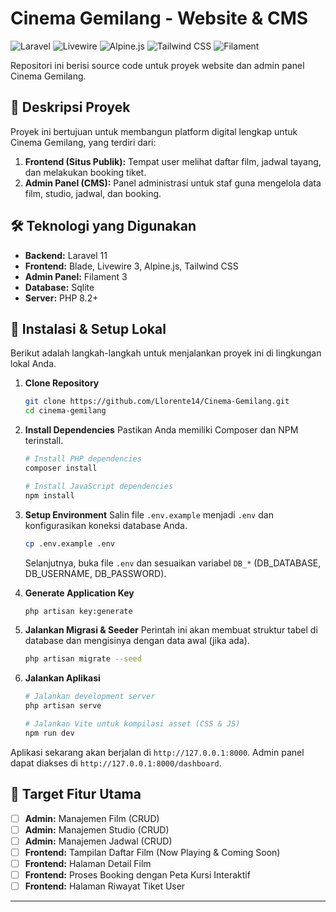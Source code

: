 # Cinema Gemilang - Website & CMS

![Laravel](https://img.shields.io/badge/Laravel-FF2D20?style=for-the-badge&logo=laravel&logoColor=white)
![Livewire](https://img.shields.io/badge/Livewire-4F549A?style=for-the-badge&logo=livewire&logoColor=white)
![Alpine.js](https://img.shields.io/badge/Alpine.js-77C1D2?style=for-the-badge&logo=alpine.js&logoColor=white)
![Tailwind CSS](https://img.shields.io/badge/Tailwind_CSS-38B2AC?style=for-the-badge&logo=tailwind-css&logoColor=white)
![Filament](https://img.shields.io/badge/Filament-D85C4B?style=for-the-badge)

Repositori ini berisi source code untuk proyek website dan admin panel Cinema Gemilang.

## 📝 Deskripsi Proyek

Proyek ini bertujuan untuk membangun platform digital lengkap untuk Cinema Gemilang, yang terdiri dari:

1.  **Frontend (Situs Publik):** Tempat user melihat daftar film, jadwal tayang, dan melakukan booking tiket.
2.  **Admin Panel (CMS):** Panel administrasi untuk staf guna mengelola data film, studio, jadwal, dan booking.

## 🛠️ Teknologi yang Digunakan

- **Backend:** Laravel 11
- **Frontend:** Blade, Livewire 3, Alpine.js, Tailwind CSS
- **Admin Panel:** Filament 3
- **Database:** Sqlite
- **Server:** PHP 8.2+

## 🚀 Instalasi & Setup Lokal

Berikut adalah langkah-langkah untuk menjalankan proyek ini di lingkungan lokal Anda.

1.  **Clone Repository**

    ```bash
    git clone https://github.com/Llorente14/Cinema-Gemilang.git
    cd cinema-gemilang
    ```

2.  **Install Dependencies**
    Pastikan Anda memiliki Composer dan NPM terinstall.

    ```bash
    # Install PHP dependencies
    composer install

    # Install JavaScript dependencies
    npm install
    ```

3.  **Setup Environment**
    Salin file `.env.example` menjadi `.env` dan konfigurasikan koneksi database Anda.

    ```bash
    cp .env.example .env
    ```

    Selanjutnya, buka file `.env` dan sesuaikan variabel `DB_*` (DB_DATABASE, DB_USERNAME, DB_PASSWORD).

4.  **Generate Application Key**

    ```bash
    php artisan key:generate
    ```

5.  **Jalankan Migrasi & Seeder**
    Perintah ini akan membuat struktur tabel di database dan mengisinya dengan data awal (jika ada).

    ```bash
    php artisan migrate --seed
    ```

6.  **Jalankan Aplikasi**

    ```bash
    # Jalankan development server
    php artisan serve

    # Jalankan Vite untuk kompilasi asset (CSS & JS)
    npm run dev
    ```

Aplikasi sekarang akan berjalan di `http://127.0.0.1:8000`.
Admin panel dapat diakses di `http://127.0.0.1:8000/dashboard`.

## 🎯 Target Fitur Utama

- [ ] **Admin:** Manajemen Film (CRUD)
- [ ] **Admin:** Manajemen Studio (CRUD)
- [ ] **Admin:** Manajemen Jadwal (CRUD)
- [ ] **Frontend:** Tampilan Daftar Film (Now Playing & Coming Soon)
- [ ] **Frontend:** Halaman Detail Film
- [ ] **Frontend:** Proses Booking dengan Peta Kursi Interaktif
- [ ] **Frontend:** Halaman Riwayat Tiket User

---
